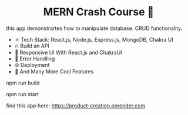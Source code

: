 <h1 align="center">MERN Crash Course 🚀</h1>

this app demonstrartes how to manipulate database. CRUD functionality.

-   ⚛️ Tech Stack: React.js, Node.js, Express.js, MongoDB, Chakra UI
-   🔥 Build an API
-   📱 Responsive UI With React.js and ChakraUI
-   🐞 Error Handling
-   🌐 Deployment
-   🚀 And Many More Cool Features



npm run build

npm run start

find this app here:
https://product-creation.onrender.com
